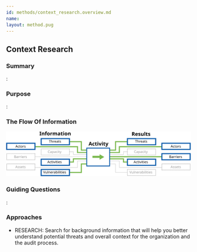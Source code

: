 ```yaml
---
id: methods/context_research.overview.md
name: 
layout: method.pug
---
```

## Context Research

### Summary

:[](../methods/context_research/summary.md)
### Purpose

:[](../methods/context_research/purpose.md)
### The Flow Of Information

![Context Research Information Flow](images/info_flows/context_research.svg)

### Guiding Questions

:[](../methods/context_research/guiding_questions.md)
### Approaches

* RESEARCH: Search for background information that will help you better understand potential threats and overall context for the organization and the audit process.

